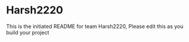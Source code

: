 # Harsh2220
This is the initiated README for team Harsh2220, Please edit this as you build your project
